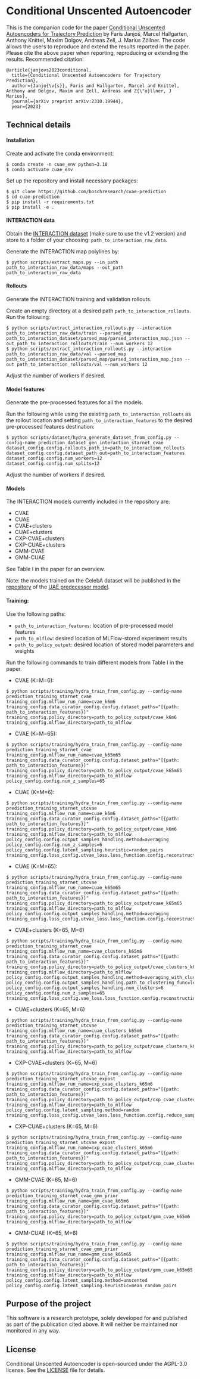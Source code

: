 # Conditional Unscented Autoencoder

This is the companion code for the paper [Conditional Unscented Autoencoders for Trajectory Prediction](https://arxiv.org/abs/2310.19944) by Faris Janjoš, Marcel Hallgarten, Anthony Knittel, Maxim Dolgov, Andreas Zell, J. Marius Zöllner. The code allows the users to reproduce and extend the results reported in the paper. Please cite the above paper when reporting, reproducing or extending the results. Recommended citation:
```
@article{janjovs2023conditional,
  title={Conditional Unscented Autoencoders for Trajectory Prediction},
  author={Janjo{\v{s}}, Faris and Hallgarten, Marcel and Knittel, Anthony and Dolgov, Maxim and Zell, Andreas and Z{\"o}llner, J Marius},
  journal={arXiv preprint arXiv:2310.19944},
  year={2023}
```

## Technical details

#### Installation

Create and activate the conda environment:
```
$ conda create -n cuae_env python=3.10
$ conda activate cuae_env
```

Set up the repository and install necessary packages:
```
$ git clone https://github.com/boschresearch/cuae-prediction
$ cd cuae-prediction
$ pip install -r requirements.txt
$ pip install -e .
```

#### INTERACTION data

Obtain the [INTERACTION dataset](http://interaction-dataset.com/) (make sure to use the v1.2 version) and store to a folder of your choosing: `path_to_interaction_raw_data`.

Generate the INTERACTION map polylines by:
```
$ python scripts/extract_maps.py --in_path path_to_interaction_raw_data/maps --out_path path_to_interaction_raw_data
```

#### Rollouts

Generate the INTERACTION training and validation rollouts.

Create an empty directory at a desired path `path_to_interaction_rollouts`.
Run the following:
```
$ python scripts/extract_interaction_rollouts.py --interaction path_to_interaction_raw_data/train --parsed_map path_to_interaction_dataset/parsed_map/parsed_interaction_map.json --out path_to_interaction_rollouts/train --num_workers 12
$ python scripts/extract_interaction_rollouts.py --interaction path_to_interaction_raw_data/val --parsed_map path_to_interaction_dataset/parsed_map/parsed_interaction_map.json --out path_to_interaction_rollouts/val --num_workers 12
```
Adjust the number of workers if desired.

#### Model features
Generate the pre-processed features for all the models.

Run the following while using the existing `path_to_interaction_rollouts` as the rollout location and setting `path_to_interaction_features` to the desired pre-processed features destination:
```
$ python scripts/dataset/hydra_generate_dataset_from_config.py --config-name prediction_dataset_gen_interaction_starnet_cvae dataset_config.config.rollouts_path_in=path_to_interaction_rollouts dataset_config.config.dataset_path_out=path_to_interaction_features dataset_config.config.num_workers=12 dataset_config.config.num_splits=12
```
Adjust the number of workers if desired.

#### Models

The INTERACTION models currently included in the repository are:
- CVAE
- CUAE
- CVAE+clusters
- CUAE+clusters
- CXP-CVAE+clusters
- CXP-CUAE+clusters
- GMM-CVAE
- GMM-CUAE

See Table I in the paper for an overview.

Note: the models trained on the CelebA dataset will be published in the [repository](https://github.com/boschresearch/unscented-autoencoder) of the [UAE predecessor model](https://arxiv.org/abs/2306.05256).

#### Training:

Use the following paths:
- `path_to_interaction_features`: location of pre-processed model features
- `path_to_mlflow`: desired location of MLFlow-stored experiment results
- `path_to_policy_output`: desired location of stored model parameters and weights

Run the following commands to train different models from Table I in the paper.

- CVAE (K=M=6):
```
$ python scripts/training/hydra_train_from_config.py --config-name prediction_training_starnet_cvae training_config.mlflow_run_name=cvae_k6m6 training_config.data_curator_config.config.dataset_paths="[{path: path_to_interaction_features}]" training_config.policy_directory=path_to_policy_output/cvae_k6m6 training_config.mlflow_directory=path_to_mlflow
```

- CVAE (K=M=65):
```
$ python scripts/training/hydra_train_from_config.py --config-name prediction_training_starnet_cvae training_config.mlflow_run_name=cvae_k65m65 training_config.data_curator_config.config.dataset_paths="[{path: path_to_interaction_features}]" training_config.policy_directory=path_to_policy_output/cvae_k65m65 training_config.mlflow_directory=path_to_mlflow policy_config.config.num_z_samples=65
```

- CUAE (K=M=6):
```
$ python scripts/training/hydra_train_from_config.py --config-name prediction_training_starnet_utcvae training_config.mlflow_run_name=cuae_k6m6 training_config.data_curator_config.config.dataset_paths="[{path: path_to_interaction_features}]" training_config.policy_directory=path_to_policy_output/cuae_k6m6 training_config.mlflow_directory=path_to_mlflow policy_config.config.output_samples_handling.method=averaging policy_config.config.num_z_samples=6 policy_config.config.latent_sampling.heuristic=random_pairs training_config.loss_config.utvae_loss.loss_function.config.reconstruction_loss_func_config.config.normal_dist_std=1.0
```

- CUAE (K=M=65):
```
$ python scripts/training/hydra_train_from_config.py --config-name prediction_training_starnet_utcvae training_config.mlflow_run_name=cuae_k65m65 training_config.data_curator_config.config.dataset_paths="[{path: path_to_interaction_features}]" training_config.policy_directory=path_to_policy_output/cuae_k65m65 training_config.mlflow_directory=path_to_mlflow policy_config.config.output_samples_handling.method=averaging  training_config.loss_config.utvae_loss.loss_function.config.reconstruction_loss_func_config.config.normal_dist_std=1.0
```

- CVAE+clusters (K=65, M=6)
```
$ python scripts/training/hydra_train_from_config.py --config-name prediction_training_starnet_cvae training_config.mlflow_run_name=cvae_clusters_k65m6 training_config.data_curator_config.config.dataset_paths="[{path: path_to_interaction_features}]" training_config.policy_directory=path_to_policy_output/cvae_clusters_k65m6 training_config.mlflow_directory=path_to_mlflow policy_config.config.output_samples_handling.method=averaging_with_clustering policy_config.config.output_samples_handling.path_to_clustering_func=learning.clustering_utils.kmeans_clustering policy_config.config.output_samples_handling.num_clusters=6 policy_config.config.num_z_samples=65 training_config.loss_config.vae_loss.loss_function.config.reconstruction_loss_func_config.config.normal_dist_std=regressed_std
```

- CUAE+clusters (K=65, M=6)
```
$ python scripts/training/hydra_train_from_config.py --config-name prediction_training_starnet_utcvae training_config.mlflow_run_name=cuae_clusters_k65m6 training_config.data_curator_config.config.dataset_paths="[{path: path_to_interaction_features}]" training_config.policy_directory=path_to_policy_output/cuae_clusters_k65m6 training_config.mlflow_directory=path_to_mlflow
```

- CXP-CVAE+clusters (K=65, M=6)
```
$ python scripts/training/hydra_train_from_config.py --config-name prediction_training_starnet_utcvae_expost training_config.mlflow_run_name=cxp_cvae_clusters_k65m6 training_config.data_curator_config.config.dataset_paths="[{path: path_to_interaction_features}]" training_config.policy_directory=path_to_policy_output/cxp_cvae_clusters_k65m6 training_config.mlflow_directory=path_to_mlflow policy_config.config.latent_sampling.method=random training_config.loss_config.utvae_loss.loss_function.config.reduce_sample_multimodality=mean
```

- CXP-CUAE+clusters (K=65, M=6)
```
$ python scripts/training/hydra_train_from_config.py --config-name prediction_training_starnet_utcvae_expost training_config.mlflow_run_name=cxp_cuae_clusters_k65m6 training_config.data_curator_config.config.dataset_paths="[{path: path_to_interaction_features}]" training_config.policy_directory=path_to_policy_output/cxp_cuae_clusters_k65m6 training_config.mlflow_directory=path_to_mlflow
```

- GMM-CVAE (K=65, M=6)
```
$ python scripts/training/hydra_train_from_config.py --config-name prediction_training_starnet_cvae_gmm_prior training_config.mlflow_run_name=gmm_cvae_k65m6 training_config.data_curator_config.config.dataset_paths="[{path: path_to_interaction_features}]" training_config.policy_directory=path_to_policy_output/gmm_cvae_k65m6 training_config.mlflow_directory=path_to_mlflow
```

- GMM-CUAE (K=65, M=6)
```
$ python scripts/training/hydra_train_from_config.py --config-name prediction_training_starnet_cvae_gmm_prior training_config.mlflow_run_name=gmm_cuae_k65m65 training_config.data_curator_config.config.dataset_paths="[{path: path_to_interaction_features}]" training_config.policy_directory=path_to_policy_output/gmm_cuae_k65m65 training_config.mlflow_directory=path_to_mlflow policy_config.config.latent_sampling.method=unscented policy_config.config.latent_sampling.heuristic=mean_random_pairs
```

## Purpose of the project

This software is a research prototype, solely developed for and published as part of the publication cited above. It will neither be maintained nor monitored in any way.

## License
Conditional Unscented Autoencoder is open-sourced under the AGPL-3.0 license. See the [LICENSE](LICENSE) file for details.
